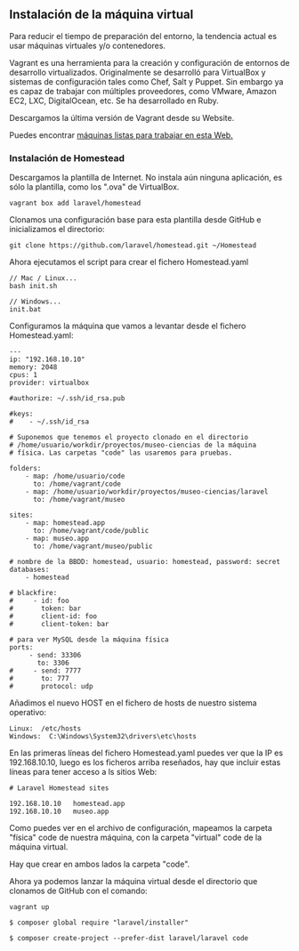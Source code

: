 ## Instalación de la máquina virtual

Para reducir el tiempo de preparación del entorno, la tendencia actual es usar máquinas virtuales y/o contenedores.

Vagrant es una herramienta para la creación y configuración de entornos de desarrollo virtualizados. Originalmente se desarrolló para VirtualBox y sistemas de configuración tales como Chef, Salt y Puppet. Sin embargo ya es capaz de trabajar con múltiples proveedores, como VMware, Amazon EC2, LXC, DigitalOcean, etc.​ Se ha desarrollado en Ruby.

Descargamos la última versión de Vagrant desde su Website.

Puedes encontrar [máquinas listas para trabajar en esta Web.](https://app.vagrantup.com/boxes/search)

### Instalación de Homestead

 Descargamos la plantilla de Internet. No instala aún ninguna aplicación, es sólo la plantilla, como los ".ova" de VirtualBox.

```
vagrant box add laravel/homestead
```

Clonamos una configuración base para esta plantilla desde GitHub e inicializamos el directorio:

```
git clone https://github.com/laravel/homestead.git ~/Homestead
```

Ahora ejecutamos el script para crear el fichero Homestead.yaml

```
// Mac / Linux...
bash init.sh

// Windows...
init.bat
```

Configuramos la máquina que vamos a levantar desde el fichero Homestead.yaml:

```
---
ip: "192.168.10.10"
memory: 2048
cpus: 1
provider: virtualbox

#authorize: ~/.ssh/id_rsa.pub

#keys:
#    - ~/.ssh/id_rsa

# Suponemos que tenemos el proyecto clonado en el directorio
# /home/usuario/workdir/proyectos/museo-ciencias de la máquina
# física. Las carpetas "code" las usaremos para pruebas.

folders:
    - map: /home/usuario/code
      to: /home/vagrant/code
    - map: /home/usuario/workdir/proyectos/museo-ciencias/laravel
      to: /home/vagrant/museo

sites:
    - map: homestead.app
      to: /home/vagrant/code/public
    - map: museo.app
      to: /home/vagrant/museo/public

# nombre de la BBDD: homestead, usuario: homestead, password: secret
databases:
    - homestead

# blackfire:
#     - id: foo
#       token: bar
#       client-id: foo
#       client-token: bar

# para ver MySQL desde la máquina física
ports:
     - send: 33306
       to: 3306
#     - send: 7777
#       to: 777
#       protocol: udp

```

Añadimos el nuevo HOST en el fichero de hosts de nuestro sistema operativo:

    Linux:  /etc/hosts
    Windows:  C:\Windows\System32\drivers\etc\hosts


En las primeras líneas del fichero Homestead.yaml puedes ver que la IP es 192.168.10.10, luego es los ficheros arriba reseñados, hay que incluir estas líneas para tener acceso a ls sitios Web:

```
# Laravel Homestead sites

192.168.10.10	homestead.app
192.168.10.10	museo.app

```

Como puedes ver en el archivo de configuración, mapeamos la carpeta "física" code de nuestra máquina, con la carpeta "virtual" code de la máquina virtual.

Hay que crear en ambos lados la carpeta "code".

Ahora ya podemos lanzar la máquina virtual desde el directorio que clonamos de GitHub con el comando:

```
vagrant up

$ composer global require "laravel/installer"

$ composer create-project --prefer-dist laravel/laravel code
```
